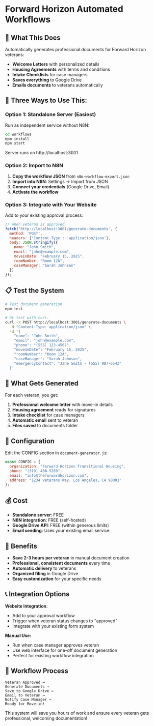 # Forward Horizon Automated Workflows

## 🎯 What This Does

Automatically generates professional documents for Forward Horizon veterans:
- **Welcome Letters** with personalized details
- **Housing Agreements** with terms and conditions  
- **Intake Checklists** for case managers
- **Saves everything** to Google Drive
- **Emails documents** to veterans automatically

## 🚀 Three Ways to Use This:

### Option 1: Standalone Server (Easiest)
Run as independent service without N8N:

```bash
cd workflows
npm install
npm start
```

Server runs on http://localhost:3001

### Option 2: Import to N8N
1. **Copy the workflow JSON** from `n8n-workflow-export.json`
2. **Import into N8N**: Settings → Import from JSON
3. **Connect your credentials** (Google Drive, Email)
4. **Activate the workflow**

### Option 3: Integrate with Your Website
Add to your existing approval process:

```javascript
// When veteran is approved
fetch('http://localhost:3001/generate-documents', {
  method: 'POST',
  headers: {'Content-Type': 'application/json'},
  body: JSON.stringify({
    name: "John Smith",
    email: "john@example.com", 
    moveInDate: "February 15, 2025",
    roomNumber: "Room 12A",
    caseManager: "Sarah Johnson"
  })
});
```

## 📋 Test the System

```bash
# Test document generation
npm test

# Or test with curl:
curl -X POST http://localhost:3001/generate-documents \
  -H "Content-Type: application/json" \
  -d '{
    "name": "John Smith",
    "email": "john@example.com",
    "phone": "(555) 123-4567", 
    "moveInDate": "February 15, 2025",
    "roomNumber": "Room 12A",
    "caseManager": "Sarah Johnson",
    "emergencyContact": "Jane Smith - (555) 987-6543"
  }'
```

## 📁 What Gets Generated

For each veteran, you get:
1. **Professional welcome letter** with move-in details
2. **Housing agreement** ready for signatures
3. **Intake checklist** for case managers
4. **Automatic email** sent to veteran
5. **Files saved** to documents folder

## 🔧 Configuration

Edit the CONFIG section in `document-generator.js`:

```javascript
const CONFIG = {
  organization: "Forward Horizon Transitional Housing",
  phone: "(310) 488-5280", 
  email: "info@theforwardhorizon.com",
  address: "1234 Veterans Way, Los Angeles, CA 90001"
};
```

## 💰 Cost

- **Standalone server**: FREE
- **N8N integration**: FREE (self-hosted)
- **Google Drive API**: FREE (within generous limits)
- **Email sending**: Uses your existing email service

## 🎉 Benefits

- **Save 2-3 hours per veteran** in manual document creation
- **Professional, consistent documents** every time
- **Automatic delivery** to veterans
- **Organized filing** in Google Drive
- **Easy customization** for your specific needs

## 📞 Integration Options

**Website Integration:**
- Add to your approval workflow
- Trigger when veteran status changes to "approved"
- Integrate with your existing form system

**Manual Use:**
- Run when case manager approves veteran
- Use web interface for one-off document generation
- Perfect for existing workflow integration

## 🔄 Workflow Process

```
Veteran Approved → 
Generate Documents → 
Save to Google Drive → 
Email to Veteran → 
Notify Case Manager →
Ready for Move-in!
```

This system will save you hours of work and ensure every veteran gets professional, welcoming documentation!